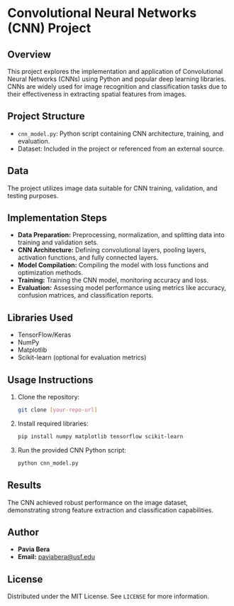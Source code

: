 # Convolutional Neural Networks (CNN) Project

## Overview
This project explores the implementation and application of Convolutional Neural Networks (CNNs) using Python and popular deep learning libraries. CNNs are widely used for image recognition and classification tasks due to their effectiveness in extracting spatial features from images.

## Project Structure
- `cnn_model.py`: Python script containing CNN architecture, training, and evaluation.
- Dataset: Included in the project or referenced from an external source.

## Data
The project utilizes image data suitable for CNN training, validation, and testing purposes.

## Implementation Steps
- **Data Preparation:** Preprocessing, normalization, and splitting data into training and validation sets.
- **CNN Architecture:** Defining convolutional layers, pooling layers, activation functions, and fully connected layers.
- **Model Compilation:** Compiling the model with loss functions and optimization methods.
- **Training:** Training the CNN model, monitoring accuracy and loss.
- **Evaluation:** Assessing model performance using metrics like accuracy, confusion matrices, and classification reports.

## Libraries Used
- TensorFlow/Keras
- NumPy
- Matplotlib
- Scikit-learn (optional for evaluation metrics)

## Usage Instructions
1. Clone the repository:
   ```bash
   git clone [your-repo-url]
   ```
2. Install required libraries:
   ```bash
   pip install numpy matplotlib tensorflow scikit-learn
   ```
3. Run the provided CNN Python script:
   ```bash
   python cnn_model.py
   ```

## Results
The CNN achieved robust performance on the image dataset, demonstrating strong feature extraction and classification capabilities.

## Author
- **Pavia Bera**
- **Email:** paviabera@usf.edu

## License
Distributed under the MIT License. See `LICENSE` for more information.

